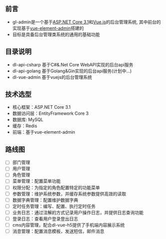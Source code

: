 ## 前言
- gl-admin是一个基于[ASP.NET Core 3.1](https://dotnet.microsoft.com/apps/aspnet)和[Vue.js](https://cn.vuejs.org)的后台管理系统, 其中前台的实现基于[vue-element-admin](https://github.com/PanJiaChen/vue-element-admin)搭建的
- 目标是具备后台管理类系统的通用的基础功能

## 目录说明
- dl-api-csharp 基于C#&.Net Core WebAPI实现的后台api服务
- dl-api-golang 基于Golang&Gin实现的后台api服务(计划中...)
- dl-vue-admin 基于vuejs的后台管理系统

## 技术选型
- 核心框架：ASP.NET Core 3.1
- 数据访问层：EntityFramework Core 3
- 数据库: MySQL
- 缓存：Redis
- 前端：基于vue-element-admin

## 路线图
- [ ] 部门管理
- [ ] 用户管理
- [ ] 角色管理
- [ ] 菜单管理：配置菜单功能
- [ ] 权限分配：为指定的角色配置特定的功能菜单
- [ ] 参数管理：维护系统参数，并缓存系统参数提供高效的读取
- [ ] 数据字典管理：配置维护数据字典
- [ ] 定时任务管理：编写、配置、执行定时任务
- [ ] 业务日志：通过注解的方式记录用户操作日志，并提供日志查询功能
- [ ] 登录日志：查看用户登录登出日志
- [ ] cms内容管理，配合dl-vue-h5提供了手机端内容展示系统
- [ ] 消息管理：配置消息模板，发送短信，邮件消息
